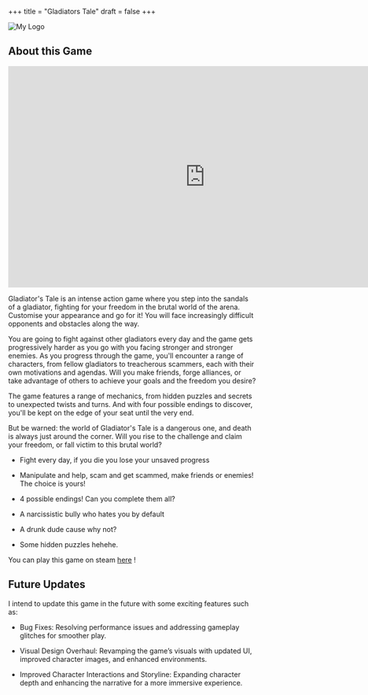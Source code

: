 +++
title = "Gladiators Tale"
draft = false
+++

![My Logo](/images/logo1.png)

## About this Game

<iframe width="800" height="450" src="https://www.youtube.com/embed/-MPzzlpa61Q?si=w5NfT4JjVq7nf4M-" title="YouTube video player" frameborder="0" allow="accelerometer; autoplay; clipboard-write; encrypted-media; gyroscope; picture-in-picture; web-share" referrerpolicy="strict-origin-when-cross-origin" allowfullscreen></iframe>

Gladiator's Tale is an intense action game where you step into the sandals of a gladiator, fighting for your freedom in the brutal world of the arena. Customise your appearance and go for it! You will face increasingly difficult opponents and obstacles along the way.

You are going to fight against other gladiators every day and the game gets progressively harder as you go with you facing stronger and stronger enemies. As you progress through the game, you'll encounter a range of characters, from fellow gladiators to treacherous scammers, each with their own motivations and agendas. Will you make friends, forge alliances, or take advantage of others to achieve your goals and the freedom you desire?

The game features a range of mechanics, from hidden puzzles and secrets to unexpected twists and turns. And with four possible endings to discover, you'll be kept on the edge of your seat until the very end.

But be warned: the world of Gladiator's Tale is a dangerous one, and death is always just around the corner. Will you rise to the challenge and claim your freedom, or fall victim to this brutal world?

- Fight every day, if you die you lose your unsaved progress

- Manipulate and help, scam and get scammed, make friends or enemies! The choice is yours!

- 4 possible endings! Can you complete them all?

- A narcissistic bully who hates you by default

- A drunk dude cause why not?

- Some hidden puzzles hehehe.

You can play this game on steam [here](https://store.steampowered.com/app/1428650/Gladiators_Tale/)
!

## Future Updates

I intend to update this game in the future with some exciting features such as:

- Bug Fixes: Resolving performance issues and addressing gameplay glitches for smoother play.

- Visual Design Overhaul: Revamping the game’s visuals with updated UI, improved character images, and enhanced environments.

- Improved Character Interactions and Storyline: Expanding character depth and enhancing the narrative for a more immersive experience.
